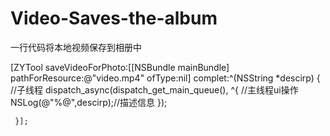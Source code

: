 # Video-Saves-the-album
一行代码将本地视频保存到相册中

[ZYTool saveVideoForPhoto:[[NSBundle mainBundle] pathForResource:@"video.mp4" ofType:nil] complet:^(NSString *descirp) {
         //子线程
        dispatch_async(dispatch_get_main_queue(), ^{
        //主线程ui操作
            NSLog(@"%@",descirp);//描述信息
        });
       
     }];
